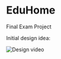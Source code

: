 # EduHome
Final Exam Project

Initial design idea:

![Design video](https://user-images.githubusercontent.com/54351577/147826460-9f18ad47-45ed-4e20-9348-ce091038b0be.png)
